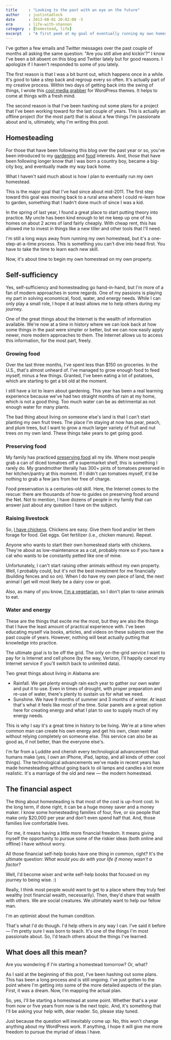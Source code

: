 ```yaml
---
title     : "Looking to the past with an eye on the future"
author    : justintadlock
date      : 2013-08-01 20:02:00 -5
era       : life-with-shannon
category  : [homestead, life]
excerpt   : "A first peek at my goal of eventually running my own homestead."
---
```


I've gotten a few emails and Twitter messages over the past couple of months all asking the same question:  "Are you still alive and kickin'?"  I know I've been a bit absent on this blog and Twitter lately but for good reasons.  I apologize if I haven't responded to some of you lately.

The first reason is that I was a bit burnt out, which happens once in a while.  It's good to take a step back and regroup every so often.  It's actually part of my creative process.  Within two days of getting back into the swing of things, I wrote this <a href="https://github.com/justintadlock/hybrid-core/blob/1.6/classes/hybrid-media-grabber.php">cool media grabber</a> for WordPress themes.  It helps to come at things with a fresh mind.

The second reason is that I've been hashing out some plans for a project that I've been working toward for the last couple of years.  This is actually an offline project (for the most part) that is about a few things I'm passionate about and is, ultimately, why I'm writing this post.

<h2>Homesteading</h2>

For those that have been following this blog over the past year or so, you've been introduced to my <a href="http://justintadlock.com/tags/gardening" title="Gardening">gardening</a> and <a href="http://justintadlock.com/tags/food" title="Food">food</a> interests.  And, those that have been following longer know that I was born a country boy, became a big-city boy, and eventually made my way back home.

What I haven't said much about is how I plan to eventually run my own homestead.

This is the major goal that I've had since about mid-2011.  The first step toward this goal was moving back to a rural area where I could re-learn how to garden, something that I hadn't done much of since I was a kid.

In the spring of last year, I found a great place to start putting theory into practice.  My uncle has been kind enough to let me keep up one of his homes on about 2 acres of land fairly cheaply.  With cheap rent, this has allowed me to invest in things like a new tiller and other tools that I'll need.

I'm still a long ways away from running my own homestead, but it's a one-step-at-a-time process.  This is something you can't dive into head first.  You have to take the time to learn each new skill.

Now, it's about time to begin my own homestead on my own property.

<h2>Self-sufficiency</h2>

Yes, self-sufficiency and homesteading go hand-in-hand, but I'm more of a fan of modern approaches in some regards.  One of my passions is playing my part in solving economical, food, water, and energy needs.  While I can only play a small role, I hope it at least allows me to help others during my journey.

One of the great things about the Internet is the wealth of information available.  We're now at a time in history where we can look back at how some things in the past were simpler or better, but we can now easily apply newer, more modern approaches to them.  The Internet allows us to access this information, for the most part, freely.

<h3>Growing food</h3>

Over the last three months, I've spent less than $150 on groceries.  In the U.S., that's almost unheard of.  I've managed to grow enough food to feed myself, minus a few things.  Granted, I've been eating a lot of potatoes, which are starting to get a bit old at the moment.

I still have a lot to learn about gardening.  This year has been a real learning experience because we've had two straight months of rain at my home, which is not a good thing.  Too much water can be as detrimental as not enough water for many plants.

The bad thing about living on someone else's land is that I can't start planting my own fruit trees.  The place I'm staying at now has pear, peach, and plum trees, but I want to grow a much larger variety of fruit and nut trees on my own land.  These things take years to get going good.

<h3>Preserving food</h3>

My family has practiced <a href="http://justintadlock.com/archives/2012/06/14/homemade-dill-pickles" title="Homemade dill pickles">preserving food</a> all my life.  Where most people grab a can of diced tomatoes off a supermarket shelf, this is something I rarely do.  My grandmother literally has 300+ pints of tomatoes preserved in her kitchen/pantry at this moment.  If I didn't can tomatoes myself, it'd be nothing to grab a few jars from her free of charge.

Food preservation is a centuries-old skill.  Here, the Internet comes to the rescue:  there are thousands of how-to guides on preserving food around the Net.  Not to mention, I have dozens of people in my family that can answer just about any question I have on the subject.

<h3>Raising livestock</h3>

So, <a href="http://justintadlock.com/archives/2013/02/04/my-chickens" title="My chickens">I have chickens</a>.  Chickens are easy.  Give them food and/or let them forage for food.  Get eggs.  Get fertilizer (i.e., chicken manure).  Repeat.

Anyone who wants to start their own homestead starts with chickens.  They're about as low-maintenance as a cat, probably more so if you have a cat who wants to be constantly petted like one of mine.

Unfortunately, I can't start raising other animals without my own property.  Well, I probably could, but it's not the best investment for me financially (building fences and so on).  When I do have my own piece of land, the next animal I get will most likely be a dairy cow or goat.

Also, as many of you know, <a href="http://justintadlock.com/archives/2013/04/27/bp-12679" title="BP: 126/79">I'm a vegetarian</a>, so I don't plan to raise animals to eat.

<h3>Water and energy</h3>

These are the things that excite me the most, but they are also the things that I have the least amount of practical experience with.  I've been educating myself via books, articles, and videos on these subjects over the past couple of years.  However, nothing will beat actually putting that knowledge into practice.

The ultimate goal is to be off the grid.  The only on-the-grid service I want to pay for is Internet and cell phone (by the way, Verizon, I'll happily cancel my Internet service if you'll switch back to unlimited data).

Two great things about living in Alabama are:

<ul>
	<li>Rainfall.  We get plenty enough rain each year to gather our own water and put it to use.  Even in times of drought, with proper preparation and re-use of water, there's plenty to sustain us for what we need.</li>
	<li>Sunshine.  We have 9 months of summer and 3 months of winter.  At least that's what it feels like most of the time.  Solar panels are a great option here for creating energy and what I plan to use to supply much of my energy needs.</li>
</ul>

This is why I say it's a great time in history to be living.  We're at a time when common man can create his own energy and get his own, clean water without relying completely on someone else.  This service can also be as good as, if not better, than the everyone else's.

I'm far from a Luddite and cherish every technological advancement that humans make (yes, I own an iPhone, iPad, laptop, and all kinds of other cool things).  The technological advancements we've made in recent years has made homesteading without going back to oil lamps and candles a lot more realistic.  It's a marriage of the old and new &mdash; the modern homestead.

<h2>The financial aspect</h2>

The thing about homesteading is that most of the cost is up-front cost.  In the long term, if done right, it can be a huge money saver and a money maker.  I know some homesteading families of four, five, or six people that make only $20,000 per year and don't even spend half that.  And, those families live comfortable lives.

For me, it means having a little more financial freedom.  It means giving myself the opportunity to pursue some of the riskier ideas (both online and offline) I have without worry.

All those financial self-help books have one thing in common, right?  It's the ultimate question:  <em>What would you do with your life if money wasn't a factor?</em>

Well, I'd become wiser and write self-help books that focused on my journey to being wise. :)

Really, I think most people would want to get to a place where they truly feel wealthy (not financial wealth, necessarily).  Then, they'd share that wealth with others.  We are social creatures.  We ultimately want to help our fellow man.

I'm an optimist about the human condition.

That's what I'd do though.  I'd help others in any way I can.  I've said it before &mdash; I'm pretty sure I was born to teach.  It's one of the things I'm most passionate about.  So, I'd teach others about the things I've learned.

<h2>What does all this mean?</h2>

Are you wondering if I'm starting a homestead tomorrow?  Or, what?

As I said at the beginning of this post, I've been hashing out some plans.  This has been a long process and is still ongoing.  I've just gotten to the point where I'm getting into some of the more detailed aspects of the plan.  First, it was a dream.  Now, I'm mapping the actual plan.

So, yes, I'll be starting a homestead at some point.  Whether that's a year from now or five years from now is the next topic.  And, it's something that I'll be asking your help with, dear reader.  So, please stay tuned.

<p class="alert">Just because the question will inevitably come up:  No, this won't change anything about my WordPress work.  If anything, I hope it will give me more freedom to pursue the myriad of ideas I have.</p>

